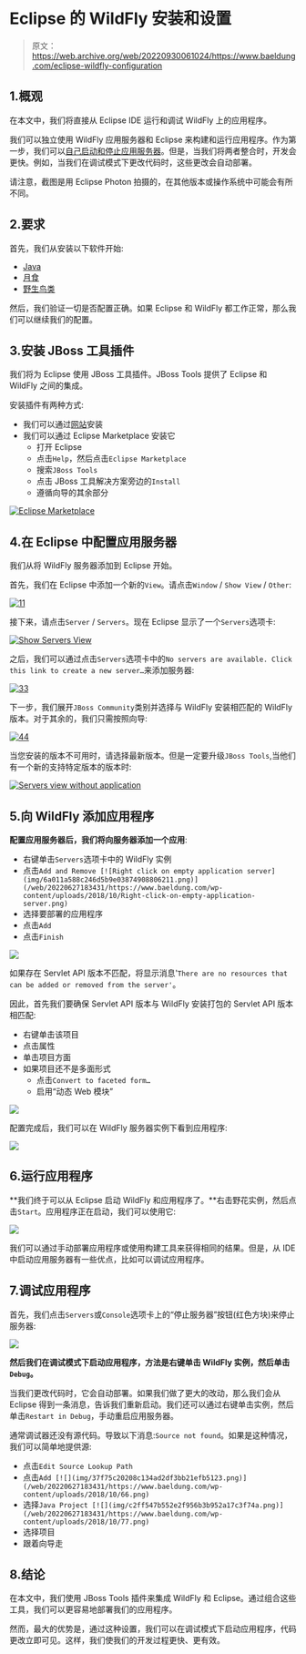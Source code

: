 # Eclipse 的 WildFly 安装和设置

> 原文：<https://web.archive.org/web/20220930061024/https://www.baeldung.com/eclipse-wildfly-configuration>

## 1.概观

在本文中，我们将直接从 Eclipse IDE 运行和调试 WildFly 上的应用程序。

我们可以独立使用 WildFly 应用服务器和 Eclipse 来构建和运行应用程序。作为第一步，我们可以[自己启动和停止应用服务器](/web/20220627183431/https://www.baeldung.com/jboss-start-stop)。但是，当我们将两者整合时，开发会更快。例如，当我们在调试模式下更改代码时，这些更改会自动部署。

请注意，截图是用 Eclipse Photon 拍摄的，在其他版本或操作系统中可能会有所不同。

## 2.要求

首先，我们从安装以下软件开始:

*   [Java](https://web.archive.org/web/20220627183431/https://openjdk.java.net/)
*   [月食](https://web.archive.org/web/20220627183431/https://www.eclipse.org/)
*   [野生鸟类](https://web.archive.org/web/20220627183431/http://wildfly.org/)

然后，我们验证一切是否配置正确。如果 Eclipse 和 WildFly 都工作正常，那么我们可以继续我们的配置。

## 3.安装 JBoss 工具插件

我们将为 Eclipse 使用 JBoss 工具插件。JBoss Tools 提供了 Eclipse 和 WildFly 之间的集成。

安装插件有两种方式:

*   我们可以通过[网站](https://web.archive.org/web/20220627183431/https://marketplace.eclipse.org/content/jboss-tools)安装
*   我们可以通过 Eclipse Marketplace 安装它
    *   打开 Eclipse
    *   点击`Help`，然后点击`Eclipse Marketplace`
    *   搜索`JBoss Tools`
    *   点击 JBoss 工具解决方案旁边的`Install`
    *   遵循向导的其余部分

[![Eclipse Marketplace](img/42df3b97ab992bf081789a18b1ea168c.png)](/web/20220627183431/https://www.baeldung.com/wp-content/uploads/2018/10/Eclipse-Marketplace.png)

## 4.在 Eclipse 中配置应用服务器

我们从将 WildFly 服务器添加到 Eclipse 开始。

首先，我们在 Eclipse 中添加一个新的`View`。请点击`Window` / `Show View` / `Other`:

[![11](img/49887c8c67f5d4a48735c20d38cafa7b.png)](/web/20220627183431/https://www.baeldung.com/wp-content/uploads/2018/10/11.png)

接下来，请点击`Server` / `Servers`。现在 Eclipse 显示了一个`Servers`选项卡:

[![Show Servers View](img/1ba102fd3347c2337f52a13157fe218f.png)](/web/20220627183431/https://www.baeldung.com/wp-content/uploads/2018/10/Show-Servers-View.png)

之后，我们可以通过点击`Servers`选项卡中的`No servers are available. Click this link to create a new server…`来添加服务器:

[![33](img/f181d04e58a75e0a49c707cf79b61e5e.png)](/web/20220627183431/https://www.baeldung.com/wp-content/uploads/2018/10/33.png)

下一步，我们展开`JBoss Community`类别并选择与 WildFly 安装相匹配的 WildFly 版本。对于其余的，我们只需按照向导:

[![44](img/84ad0a9fc3d7bddbcbf7e22c273dabe3.png)](/web/20220627183431/https://www.baeldung.com/wp-content/uploads/2018/10/44.png)

当您安装的版本不可用时，请选择最新版本。但是一定要升级`JBoss Tools`,当他们有一个新的支持特定版本的版本时:

[![Servers view without application](img/7d532195c2aa58e383ba5a0115553c01.png)](/web/20220627183431/https://www.baeldung.com/wp-content/uploads/2018/10/Servers-view-without-application.png)

## 5.向 WildFly 添加应用程序

**配置应用服务器后，我们将向服务器添加一个应用**:

*   右键单击`Servers`选项卡中的 WildFly 实例
*   点击`Add and Remove
    [![Right click on empty application server](img/6a011a588c246d5b9e03874908806211.png)](/web/20220627183431/https://www.baeldung.com/wp-content/uploads/2018/10/Right-click-on-empty-application-server.png)` 
*   选择要部署的应用程序
*   点击`Add`
*   点击`Finish`

[![](img/18e6e2c137b002e745819d17089bc8bb.png)](/web/20220627183431/https://www.baeldung.com/wp-content/uploads/2018/10/55.png)

如果存在 Servlet API 版本不匹配，将显示消息'`There are no resources that can be added or removed from the server'`。

因此，首先我们要确保 Servlet API 版本与 WildFly 安装打包的 Servlet API 版本相匹配:

*   右键单击该项目
*   点击属性
*   单击项目方面
*   如果项目还不是多面形式
    *   点击`Convert to faceted form…`
    *   启用“动态 Web 模块”

[![](img/5aa4a18322956efbbcd8e873091254dc.png)](/web/20220627183431/https://www.baeldung.com/wp-content/uploads/2018/10/Large-Project-Facets.png)

配置完成后，我们可以在 WildFly 服务器实例下看到应用程序:

[![](img/84eebd306932ddc3a64b40f8fc897dfb.png)](/web/20220627183431/https://www.baeldung.com/wp-content/uploads/2018/10/22.png)

## 6.运行应用程序

**我们终于可以从 Eclipse 启动 WildFly 和应用程序了。**右击野花实例，然后点击`Start`。应用程序正在启动，我们可以使用它:

[![](img/abc8cc2c2814423754616b021e05b972.png)](/web/20220627183431/https://www.baeldung.com/wp-content/uploads/2018/10/Right-click-on-application-server.png)

我们可以通过手动部署应用程序或使用构建工具来获得相同的结果。但是，从 IDE 中启动应用服务器有一些优点，比如可以调试应用程序。

## 7.调试应用程序

首先，我们点击`Servers`或`Console`选项卡上的“停止服务器”按钮(红色方块)来停止服务器:

[![](img/84eebd306932ddc3a64b40f8fc897dfb.png)](/web/20220627183431/https://www.baeldung.com/wp-content/uploads/2018/10/22.png)

**然后我们在调试模式下启动应用程序，方法是右键单击 WildFly 实例，然后单击`Debug`。**

当我们更改代码时，它会自动部署。如果我们做了更大的改动，那么我们会从 Eclipse 得到一条消息，告诉我们重新启动。我们还可以通过右键单击实例，然后单击`Restart in Debug`，手动重启应用服务器。

通常调试器还没有源代码。导致以下消息:`Source not found`。如果是这种情况，我们可以简单地提供源:

*   点击`Edit Source Lookup Path`
*   点击`Add
    [![](img/37f75c20208c134ad2df3bb21efb5123.png)](/web/20220627183431/https://www.baeldung.com/wp-content/uploads/2018/10/66.png)` 
*   选择`Java Project
    [![](img/c2ff547b552e2f956b3b952a17c3f74a.png)](/web/20220627183431/https://www.baeldung.com/wp-content/uploads/2018/10/77.png)` 
*   选择项目
*   跟着向导走

## 8.结论

在本文中，我们使用 JBoss Tools 插件来集成 WildFly 和 Eclipse。通过组合这些工具，我们可以更容易地部署我们的应用程序。

然而，最大的优势是，通过这种设置，我们可以在调试模式下启动应用程序，代码更改立即可见。这样，我们使我们的开发过程更快、更有效。